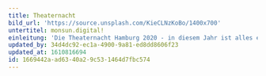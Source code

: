 ```yaml
---
title: Theaternacht
bild_url: 'https://source.unsplash.com/KieCLNzKoBo/1400x700'
untertitel: monsun.digital!
einleitung: 'Die Theaternacht Hamburg 2020 - in diesem Jahr ist alles etwas anders als gewohnt: Corona und die verzögerte Baustelle zum barrierefreien Umbau erlauben keine Zuschauer vor Ort. Dafür lassen wir es digital so richtig krachen!'
updated_by: 34d4dc92-ec1a-4900-9a81-ed8dd8606f23
updated_at: 1610816694
id: 1669442a-ad63-40a2-9c53-1464d7fbc574
---
```

